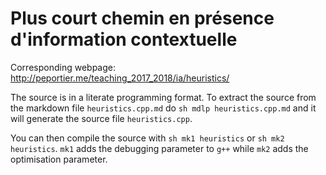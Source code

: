 # Plus court chemin en présence d'information contextuelle

Corresponding webpage: http://peportier.me/teaching_2017_2018/ia/heuristics/

The source is in a literate programming format. To extract the source from the markdown file `heuristics.cpp.md` do `sh mdlp heuristics.cpp.md` and it will generate the source file `heuristics.cpp`.

You can then compile the source with `sh mk1 heuristics` or `sh mk2 heuristics`. `mk1` adds the debugging parameter to `g++` while `mk2` adds the optimisation parameter.



